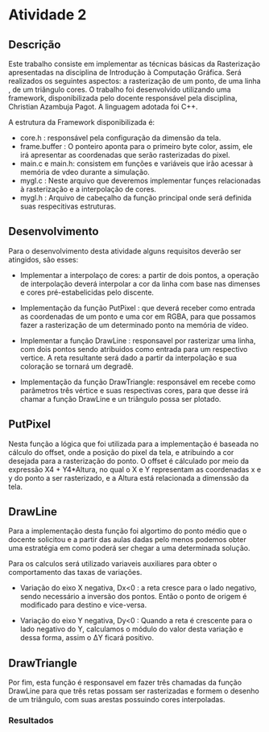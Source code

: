 
# Atividade 2 
## Descrição 

Este trabalho consiste em implementar as técnicas básicas da Rasterização apresentadas na disciplina de Introdução à Computação Gráfica. Será realizados os seguintes aspectos: a rasterização de um ponto, de uma linha , de um triângulo cores. O trabalho foi desenvolvido utilizando uma framework, disponibilizada pelo
docente responsável pela disciplina, Christian Azambuja Pagot. A linguagem adotada foi C++.

A estrutura da Framework disponibilizada é: 

- core.h : responsável pela configuração da dimensão da tela.
- frame.buffer : O ponteiro aponta para o primeiro byte color, assim, ele irá apresentar as coordenadas que serão rasterizadas do pixel.
- main.c e main.h:  consistem em funções e variáveis que irão acessar à memória de vdeo durante a simulação.
- mygl.c : Neste arquivo que deveremos implementar funçes relacionadas à rasterização e a interpolação de cores.
- mygl.h : Arquivo de cabeçalho da função principal onde será definida suas respecitivas estruturas.

## Desenvolvimento 

Para o desenvolvimento desta atividade alguns requisitos deverão ser atingidos, são esses:

- Implementar a interpolaço de cores: a partir de dois pontos, a operação de interpolação deverá interpolar a cor da linha com base nas dimenses e cores pré-estabelicidas pelo discente.

- Implementação da função PutPixel : que deverá receber como entrada as coordenadas de um ponto e uma cor em RGBA, para que possamos fazer a rasterização de um determinado ponto na memória de vídeo. 

- Implementar a função DrawLine :  responsavel por rasterizar uma linha, com dois pontos sendo atribuidos como entrada para um respectivo vertice.  A reta resultante será dado a partir da interpolação e sua coloração se tornará um degradê.

- Implementação da função DrawTriangle:  responsável em recebe como parâmetros três vértice e suas respectivas cores, para que desse irá chamar a função DrawLine e un triângulo possa ser plotado.

## PutPixel 

Nesta função a lógica que foi utilizada para a implementação é baseada no cálculo do offset, onde a posição do pixel da tela, e atribuindo a cor desejada para a rasterização do ponto. O offset é cálculado por meio da expressão X4 + Y4*Altura, no qual o X e Y representam as coordenadas x e y do ponto a ser rasterizado, e a Altura está relacionada a dimenssão da tela.

## DrawLine

Para a implementação desta função foi algortimo do ponto médio que o docente solicitou e a partir das aulas dadas pelo menos podemos obter uma estratégia em como poderá ser chegar a uma determinada solução. 

Para os calculos será utilizado variaveis auxiliares para obter o comportamento das taxas de variações.

 - Variação do eixo X negativa, Dx<0 : a reta cresce para o lado negativo, sendo necessário a inversão dos pontos. Então o ponto de origem é modificado para destino e vice-versa.

 - Variação do eixo Y negativa, Dy<0 : Quando a reta é crescente para o lado negativo do Y, calculamos o módulo do valor desta variação e dessa forma, assim o ΔY ficará  positivo. 


## DrawTriangle
Por fim, esta função é responsavel em fazer três chamadas da função DrawLine para que três retas possam ser rasterizadas e formem o desenho de um triângulo, com suas arestas possuindo cores interpoladas.

### Resultados



